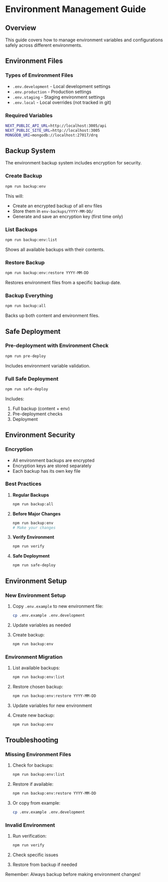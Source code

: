 # Environment Management Guide

## Overview

This guide covers how to manage environment variables and configurations safely across different environments.

## Environment Files

### Types of Environment Files
- `.env.development` - Local development settings
- `.env.production` - Production settings
- `.env.staging` - Staging environment settings
- `.env.local` - Local overrides (not tracked in git)

### Required Variables
```bash
NEXT_PUBLIC_API_URL=http://localhost:3005/api
NEXT_PUBLIC_SITE_URL=http://localhost:3005
MONGODB_URI=mongodb://localhost:27017/drq
```

## Backup System

The environment backup system includes encryption for security.

### Create Backup
```bash
npm run backup:env
```
This will:
- Create an encrypted backup of all env files
- Store them in `env-backups/YYYY-MM-DD/`
- Generate and save an encryption key (first time only)

### List Backups
```bash
npm run backup:env:list
```
Shows all available backups with their contents.

### Restore Backup
```bash
npm run backup:env:restore YYYY-MM-DD
```
Restores environment files from a specific backup date.

### Backup Everything
```bash
npm run backup:all
```
Backs up both content and environment files.

## Safe Deployment

### Pre-deployment with Environment Check
```bash
npm run pre-deploy
```
Includes environment variable validation.

### Full Safe Deployment
```bash
npm run safe-deploy
```
Includes:
1. Full backup (content + env)
2. Pre-deployment checks
3. Deployment

## Environment Security

### Encryption
- All environment backups are encrypted
- Encryption keys are stored separately
- Each backup has its own key file

### Best Practices

1. **Regular Backups**
   ```bash
   npm run backup:all
   ```

2. **Before Major Changes**
   ```bash
   npm run backup:env
   # Make your changes
   ```

3. **Verify Environment**
   ```bash
   npm run verify
   ```

4. **Safe Deployment**
   ```bash
   npm run safe-deploy
   ```

## Environment Setup

### New Environment Setup
1. Copy `.env.example` to new environment file:
   ```bash
   cp .env.example .env.development
   ```

2. Update variables as needed

3. Create backup:
   ```bash
   npm run backup:env
   ```

### Environment Migration
1. List available backups:
   ```bash
   npm run backup:env:list
   ```

2. Restore chosen backup:
   ```bash
   npm run backup:env:restore YYYY-MM-DD
   ```

3. Update variables for new environment

4. Create new backup:
   ```bash
   npm run backup:env
   ```

## Troubleshooting

### Missing Environment Files
1. Check for backups:
   ```bash
   npm run backup:env:list
   ```

2. Restore if available:
   ```bash
   npm run backup:env:restore YYYY-MM-DD
   ```

3. Or copy from example:
   ```bash
   cp .env.example .env.development
   ```

### Invalid Environment
1. Run verification:
   ```bash
   npm run verify
   ```

2. Check specific issues
3. Restore from backup if needed

Remember: Always backup before making environment changes!
